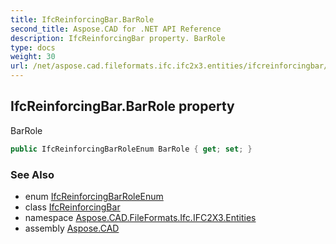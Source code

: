 ```yaml
---
title: IfcReinforcingBar.BarRole
second_title: Aspose.CAD for .NET API Reference
description: IfcReinforcingBar property. BarRole
type: docs
weight: 30
url: /net/aspose.cad.fileformats.ifc.ifc2x3.entities/ifcreinforcingbar/barrole/
---
```

## IfcReinforcingBar.BarRole property

BarRole

```csharp
public IfcReinforcingBarRoleEnum BarRole { get; set; }
```

### See Also

* enum [IfcReinforcingBarRoleEnum](../../../aspose.cad.fileformats.ifc.ifc2x3.types/ifcreinforcingbarroleenum/)
* class [IfcReinforcingBar](../)
* namespace [Aspose.CAD.FileFormats.Ifc.IFC2X3.Entities](../../ifcreinforcingbar/)
* assembly [Aspose.CAD](../../../)


